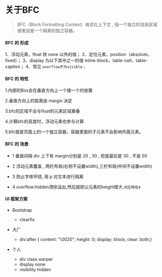 # 关于BFC

>  BFC（Block Formatting Context）格式化上下文 , 指一个独立的渲染区域或者说是一个隔离的独立容器。


#### BFC 的 形成

1、浮动元素，float 除 none 以外的值； 
2、定位元素，position（absolute，fixed）； 
3、display 为以下其中之一的值 inline-block，table-cell，table-caption； 
4、常见 `overflow不为visible；`

#### BFC 的 特性

1.内部的Box会在垂直方向上一个接一个的放置

2.垂直方向上的距离由 margin 决定

3.bfc的区域不会与float的元素区域重叠

4.计算bfc的高度时，浮动元素也参与计算

5.bfc就是页面上的一个独立容器，容器里面的子元素不会影响外面元素。

#### BFC 的 场景

+ 1 垂直间隔 div 上下有 margin分别是 20 , 30 , 但是最后是 30 , 不是 50

+ 2 浮动元素覆盖 , 两栏布局(右侧不设置width),三栏布局(中间不设置width)

+ 3 防止字体环绕, 用 p 对文本进行隔离

+ 4 overflow:hidden清除溢出,然后就把父元素的height撑大.`对应特性4`


####  UI 框架方案

+ Bootstrap
   + clearfix

+ 大厂
   + div:after {     content: "\0020"; height: 0; display: block; clear: both;}

+ 个人
   + div class warper
   + display none
   + visibility hidden
